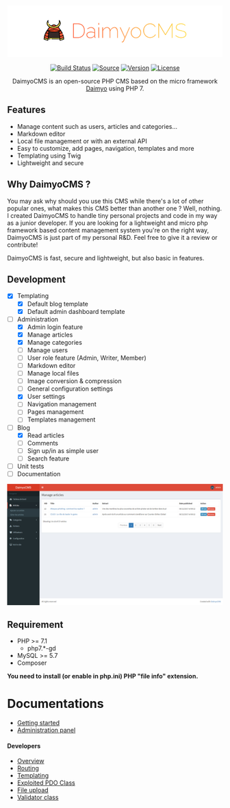 <p align="center">
  <img src="./docs/logo.png" alt="">
</p>

<p align="center">
  <a href="http://travis-ci.org/SundownDEV/DaimyoCMS"><img src="https://img.shields.io/travis/SundownDEV/DaimyoCMS.svg?style=flat" alt="Build Status"></a>
  <a href="#"><img src="http://img.shields.io/badge/source-SundownDEV/DaimyoCMS-brightgreen.svg?style=flat" alt="Source"></a>
  <a href="#"><img src="https://img.shields.io/badge/version-0.2.1-lightgrey.svg?style=flat" alt="Version"></a>
  <a href="LICENSE"><img src="https://img.shields.io/badge/license-MIT-blue.svg?style=flat" alt="License"></a>
</p>

<p align="center">DaimyoCMS is an open-source PHP CMS based on the micro framework <a href="https://github.com/SundownDEV/Daimyo">Daimyo</a> using PHP 7.</p>

## Features
* Manage content such as users, articles and categories...
* Markdown editor
* Local file management or with an external API
* Easy to customize, add pages, navigation, templates and more
* Templating using Twig
* Lightweight and secure

## Why DaimyoCMS ?
You may ask why should you use this CMS while there's a lot of other popular ones, what makes this CMS better than another one ? Well, nothing. I created DaimyoCMS to handle tiny personal projects and code in my way as a junior developer. If you are looking for a lightweight and micro php framework based content management system you're on the right way, DaimyoCMS is just part of my personal R&D. Feel free to give it a review or contribute!

DaimyoCMS is fast, secure and lightweight, but also basic in features.

## Development
- [x] Templating
  - [x] Default blog template
  - [x] Default admin dashboard template
- [ ] Administration
  - [x] Admin login feature
  - [x] Manage articles
  - [x] Manage categories
  - [ ] Manage users
  - [ ] User role feature (Admin, Writer, Member)
  - [ ] Markdown editor
  - [ ] Manage local files
  - [ ] Image conversion & compression
  - [ ] General configuration settings
  - [x] User settings
  - [ ] Navigation management
  - [ ] Pages management
  - [ ] Templates management
- [ ] Blog
  - [x] Read articles
  - [ ] Comments
  - [ ] Sign up/in as simple user
  - [ ] Search feature
- [ ] Unit tests
- [ ] Documentation

![screenshot dashboard](https://raw.githubusercontent.com/SundownDEV/DaimyoCMS/master/docs/screenshots/dashboard.jpg)

## Requirement
* PHP >= 7.1
  * php7.*-gd
* MySQL >= 5.7
* Composer

**You need to install (or enable in php.ini) PHP "file info" extension.**

# Documentations
* [Getting started](docs/GetStarted.md)
* [Administration panel](docs/AdminPanel.md)

#### Developers

* [Overview](docs/Overview.md)
* [Routing](docs/Routing.md)
* [Templating](docs/Templating.md)
* [Exploited PDO Class](docs/PDOClass.md)
* [File upload](docs/UploadClass.md)
* [Validator class](docs/ValidatorClass.md)
